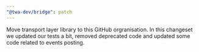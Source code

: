 ```yaml
---
"@twa-dev/bridge": patch
---
```


Move transport layer library to this GitHub orgranisation. In this changeset we updated our tests a bit, removed deprecated code and updated some code related to events posting.
